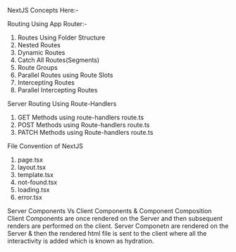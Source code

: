 NextJS Concepts Here:-

Routing Using App Router:-
1. Routes Using Folder Structure
2. Nested Routes
3. Dynamic Routes
4. Catch All Routes(Segments)
5. Route Groups
6. Parallel Routes using Route Slots
7. Intercepting Routes
8. Parallel Intercepting Routes

Server Routing Using Route-Handlers
1. GET Methods using route-handlers route.ts
2. POST Methods using Route-handlers route.ts
3. PATCH Methods using Route-handlers route.ts

File Convention of NextJS
1. page.tsx
2. layout.tsx
3. template.tsx
4. not-found.tsx
5. loading.tsx
6. error.tsx

Server Components Vs Client Components & Component Composition
Client Components are once rendered on the Server and then subsequent renders are performed on the client.
Server Componetn are rendered on the Server & then the rendered html file is sent to the client where all the interactivity is added which is known as hydration.

